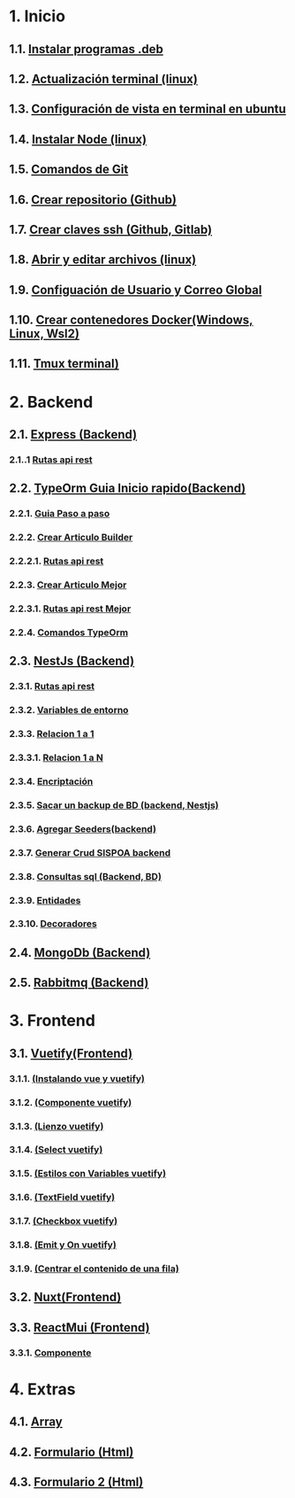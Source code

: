 # 1. Inicio
## 1.1. [Instalar programas .deb](/inicio/1-instalarTipoDeb.md)
## 1.2. [Actualización terminal (linux)](/inicio/2-actualizarSistema.md)
## 1.3. [Configuración de vista en terminal en ubuntu](/inicio/3-ZSHeInstalarPowerlevel10k.md)
## 1.4. [Instalar Node (linux)](/inicio/4-node.md)
## 1.5. [Comandos de Git](/inicio/5-git.md)
## 1.6. [Crear repositorio (Github)](/inicio/6-repositorio.md)
## 1.7. [Crear claves ssh (Github, Gitlab)](/inicio/7-clavesSshLinuxWindowsWsl2.md)
## 1.8. [Abrir y editar archivos (linux)](/inicio/8-abrirYEditarArchivosSistema.md)
## 1.9. [Configuación de Usuario y Correo Global](/inicio/9-agregarConfigUsserEmail.md)
## 1.10. [Crear contenedores Docker(Windows, Linux, Wsl2)](/inicio/10-docker.md)
## 1.11. [Tmux terminal)](/inicio/11-tmux.md)
# 2. Backend
## 2.1. [Express (Backend)](/backend/express/1-articulo.md)
### 2.1..1 [Rutas api rest](/backend/express/1.1-articuloRutas.md)
## 2.2. [TypeOrm Guia Inicio rapido(Backend)](/backend/typeorm/1-inicioRapido.md)
### 2.2.1. [Guia Paso a paso](/backend/typeorm/2-pasoAPaso.md)
### 2.2.2. [Crear Articulo Builder](/backend/typeorm/3-articuloBuilder.md)
### 2.2.2.1. [Rutas api rest](/backend/typeorm/3.1-articuloRutasBuilder.md)
### 2.2.3. [Crear Articulo Mejor](/backend/typeorm/4-articulo.md)
### 2.2.3.1. [Rutas api rest Mejor](/backend/typeorm/4.1-articuloRutas.md)
### 2.2.4. [Comandos TypeOrm](/backend/typeorm/5-comandosTypeOrm.md)
## 2.3. [NestJs (Backend)](/backend/nestJs/1-articulo.md)
### 2.3.1. [Rutas api rest](/backend/nestJs/1.1-articuloRutas.md)
### 2.3.2. [Variables de entorno](/backend/nestJs/1.2-Env.md)
### 2.3.3. [Relacion 1 a 1](/backend/nestJs/1.3-relacion_1_a_1.md)
### 2.3.3.1. [Relacion 1 a N](/backend/nestJs/1.3.1-relacion_1_a_N.md)
### 2.3.4. [Encriptación](/backend/nestJs/1.4-encriptadoBackendNestJS.md)
### 2.3.5. [Sacar un backup de BD (backend, Nestjs)](/backend/nestJs/1.4-encriptadoBackendNestJS.md)
### 2.3.6. [Agregar Seeders(backend)](/backend/nestJs/1.6-seeders.md)
### 2.3.7. [Generar Crud SISPOA backend](/backend/nestJs/1.7-generarCrudsoloSispoa.md)
### 2.3.8. [Consultas sql (Backend, BD)](/backend/nestJs/1.8-consultaSqlBackend.md)
### 2.3.9. [Entidades](/backend/nestJs/1.9-entidad.md)
### 2.3.10. [Decoradores](/backend/nestJs/1.10-decoradores.md)
## 2.4. [MongoDb (Backend)](/backend/monodb/1-mongodb.md)
## 2.5. [Rabbitmq (Backend)](/backend/rabbitmq/1-rabbit.md)
# 3. Frontend
## 3.1. [Vuetify(Frontend)](/frontend/vuetify/1-vuetify.md)
### 3.1.1. [(Instalando vue y vuetify)](/frontend/vuetify/1.1-instalar.md)
### 3.1.2. [(Componente vuetify)](/frontend/vuetify/1.2-componente.md)
### 3.1.3. [(Lienzo vuetify)](/frontend/vuetify/1.3.-lienzo.md)
### 3.1.4. [(Select vuetify)](/frontend/vuetify/1.4-select.md)
### 3.1.5. [(Estilos con Variables vuetify)](/frontend/vuetify/1.5-estilos%20como%20variables.md)
### 3.1.6. [(TextField vuetify)](/frontend/vuetify/1.6-textField.md)
### 3.1.7. [(Checkbox vuetify)](/frontend/vuetify/1.7-checkBox.md)
### 3.1.8. [(Emit y On vuetify)](/frontend/vuetify/1.8-emitYOn.md)
### 3.1.9. [(Centrar el contenido de una fila)](/frontend/vuetify/1.9-centrarFila.md)
## 3.2. [Nuxt(Frontend)](/frontend/vuetify/2-nuxt.md)
## 3.3. [ReactMui (Frontend)](/frontend/reactMui/1-reactMui.md)
### 3.3.1. [Componente](/frontend/reactMui/1.1-componente.md)
# 4. Extras
## 4.1. [Array](/utilitarios/1-array.md)
## 4.2. [Formulario (Html)](/utilitarios/2-formularioHtml.md)
## 4.3. [Formulario 2 (Html)](/utilitarios/3-formularioHtml2.md)
